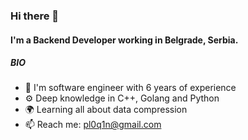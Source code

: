 ### Hi there 👋

#### I'm a Backend Developer working in Belgrade, Serbia.

##### BIO

- 🏢 I'm software engineer with 6 years of experience
- ⚙️ Deep knowledge in C++, Golang and Python
- 🌍 Learning all about data compression
- 📫 Reach me: <pl0q1n@gmail.com>


<!--
**pl0q1n/pl0q1n** is a ✨ _special_ ✨ repository because its `README.md` (this file) appears on your GitHub profile.

Here are some ideas to get you started:

- 🔭 I’m currently working on ...
- 🌱 I’m currently learning ...
- 👯 I’m looking to collaborate on ...
- 🤔 I’m looking for help with ...
- 💬 Ask me about ...
- 📫 How to reach me: ...
- 😄 Pronouns: ...
- ⚡ Fun fact: ...
-->
